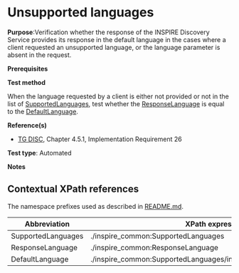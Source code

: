 # Unsupported languages

**Purpose**:Verification whether the response of the INSPIRE Discovery Service provides its response in the default language in the cases where a client requested an unsupported language, or the language parameter is absent in the request.

**Prerequisites**


**Test method**

When the language requested by a client is either not provided or not in the list of [SupportedLanguages](#SupportedLanguages), test whether the [ResponseLanguage](#ResponseLanguage) is equal to the [DefaultLanguage](#DefaultLanguage).

**Reference(s)**

* [TG DISC](README.md#ref_TG_DISC), Chapter 4.5.1, Implementation Requirement 26

**Test type**: Automated

**Notes**

## Contextual XPath references

The namespace prefixes used as described in [README.md](README.md#namespaces).

Abbreviation                                               |  XPath expression
---------------------------------------------------------- | -------------------------------------------------------------------------
<a name="SupportedLanguages"></a> SupportedLanguages  | ./inspire_common:SupportedLanguages
<a name="ResponseLanguage"></a> ResponseLanguage  | ./inspire_common:ResponseLanguage
<a name="DefaultLanguage"></a> DefaultLanguage  | ./inspire_common:SupportedLanguages/inspire_common:DefaultLanguage

